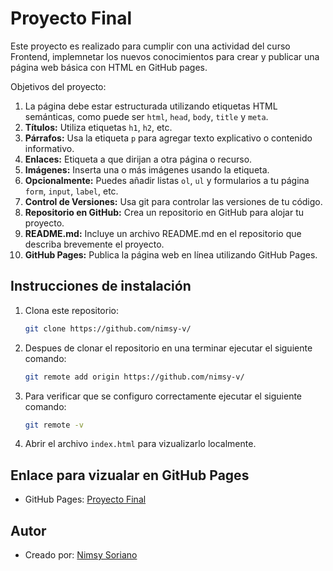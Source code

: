 # Proyecto Final

Este proyecto es realizado para cumplir con una actividad del curso Frontend, implemnetar los nuevos conocimientos para crear y publicar una página web básica con HTML en GitHub pages.

Objetivos del proyecto:

1. La página debe estar estructurada utilizando etiquetas HTML semánticas, como puede ser `html`, `head`, `body`, `title` y `meta`.
2. **Títulos:** Utiliza etiquetas `h1`, `h2`, etc.
3. **Párrafos:** Usa la etiqueta `p` para agregar texto explicativo o contenido informativo.
4. **Enlaces:** Etiqueta a que dirijan a otra página o recurso.
5. **Imágenes:** Inserta una o más imágenes usando la etiqueta.
6. **Opcionalmente:** Puedes añadir listas `ol`, `ul` y formularios a tu página `form`, `input`, `label`, etc.
7. **Control de Versiones:** Usa git para controlar las versiones de tu código.
8. **Repositorio en GitHub:** Crea un repositorio en GitHub para alojar tu proyecto.
9. **README.md:** Incluye un archivo README.md en el repositorio que describa brevemente el proyecto.
10. **GitHub Pages:** Publica la página web en línea utilizando GitHub Pages.

## Instrucciones de instalación

1. Clona este repositorio:

   ```bash
   git clone https://github.com/nimsy-v/
   ```

2. Despues de clonar el repositorio en una terminar ejecutar el siguiente comando:

   ```bash
   git remote add origin https://github.com/nimsy-v/
   ```

3. Para verificar que se configuro correctamente ejecutar el siguiente comando:

   ```bash
   git remote -v
   ```

4. Abrir el archivo `index.html` para vizualizarlo localmente.

## Enlace para vizualar en GitHub Pages

- GitHub Pages: [Proyecto Final](https://nimsy-v.github.io/)

## Autor

- Creado por: [Nimsy Soriano](https://github.com/nimsy-v)
